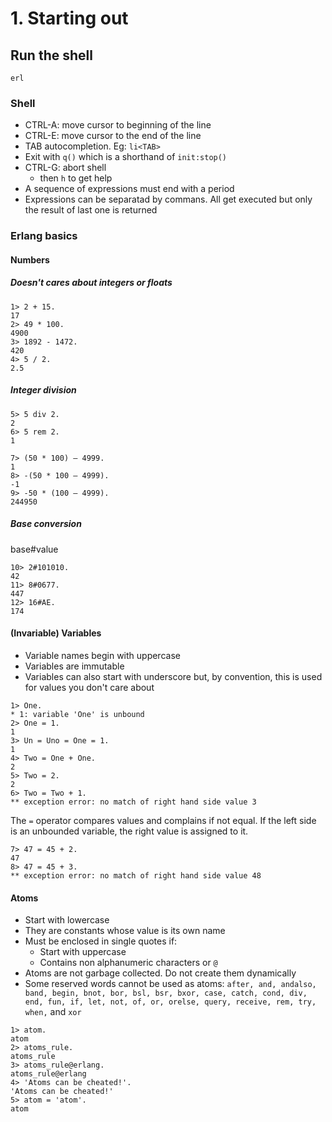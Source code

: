 # 1. Starting out

## Run the shell

    erl

### Shell

- CTRL-A: move cursor to beginning of the line
- CTRL-E: move cursor to the end of the line
- TAB autocompletion. Eg: `li<TAB>`
- Exit with `q()` which is a shorthand of `init:stop()`
- CTRL-G: abort shell
    - then `h` to get help
- A sequence of expressions must end with a period
- Expressions can be separatad by commans. All get executed but only the result of last one is returned

### Erlang basics

#### Numbers

##### Doesn't cares about integers or floats

```
1> 2 + 15.
17
2> 49 * 100.
4900
3> 1892 - 1472.
420
4> 5 / 2.
2.5
```

##### Integer division

```
5> 5 div 2.
2
6> 5 rem 2.
1

7> (50 * 100) – 4999.
1
8> -(50 * 100 – 4999).
-1
9> -50 * (100 – 4999).
244950
```

##### Base conversion

base#value

```
10> 2#101010.
42
11> 8#0677.
447
12> 16#AE.
174
```

#### (Invariable) Variables

- Variable names begin with uppercase
- Variables are immutable
- Variables can also start with underscore but, by convention, this is used for values you don't care about

```
1> One.
* 1: variable 'One' is unbound
2> One = 1.
1
3> Un = Uno = One = 1.
1
4> Two = One + One.
2
5> Two = 2.
2
6> Two = Two + 1.
** exception error: no match of right hand side value 3
```

The `=` operator compares values and complains if not equal.
If the left side is an unbounded variable, the right value is assigned to it.

```
7> 47 = 45 + 2.
47
8> 47 = 45 + 3.
** exception error: no match of right hand side value 48
```

#### Atoms

- Start with lowercase
- They are constants whose value is its own name
- Must be enclosed in single quotes if:
    - Start with uppercase
    - Contains non alphanumeric characters or `@`
- Atoms are not garbage collected. Do not create them dynamically
- Some reserved words cannot be used as atoms: `after, and, andalso, band, begin, bnot, bor, bsl, bsr, bxor, case, catch, cond, div, end, fun, if, let, not, of, or, orelse, query, receive, rem, try, when,` and `xor`


```
1> atom.
atom
2> atoms_rule.
atoms_rule
3> atoms_rule@erlang.
atoms_rule@erlang
4> 'Atoms can be cheated!'.
'Atoms can be cheated!'
5> atom = 'atom'.
atom
```

